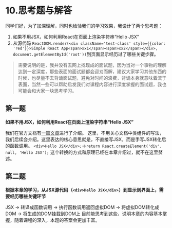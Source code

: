 # 10.思考题与解答
同学们好，为了加深理解，同时也检验我们的学习效果，我设计了两个思考题：
1. 如果不用JSX，如何利用React在页面上渲染字符串“Hello JSX”
2. 从源代码 `ReactDOM.render(<div className='test-class' style={{color: 'red'}}>Simple React App<span>xx1</span><span>xx2</span></div>, document.getElementById('root'))`到页面显示经历过了哪些关键步骤。

> 需要说明的是，我并没有去网上找现成的面试题，因为当对一个事物的理解达到一定深度，那些表面的面试题都会迎刃而解，建议大家学习其他东西的时候，也尽量不去背诵面试题，避免对时间的浪费，背诵本身就意味着流于表面，当然一些可以帮助启发我们对课程内容进行深度掌握的面试题，我也可能会和大家一块思考学习。

## 第一题
**如果不用JSX，如何利用React在页面上渲染字符串“Hello JSX”**

我们在官方文档有[一篇文章](https://reactjs.org/docs/react-without-jsx.html)进行了介绍。
这里，不用关心文档中类组件的写法，我们后续会介绍。这里表达的核心意思就是，不直接写JSX，而是手写JSX转化后的函数调用。
`<div>Hello JSX</div>;`->`return React.createElement('div', null, 'Hello JSX');` 这个转换的方式和原理已经在本章介绍过，就不在这里赘述。

## 第二题
**根据本章的学习，从JSX源代码（`<div>Hello JSX</div>`）到显示到界面上，需要经历哪些关键环节**

JSX -> 转译成函数调用 -> 执行函数调用返回虚拟DOM -> 将虚拟DOM转化成DOM -> 将生成的DOM挂载到DOM上
目前能思考到这些，说明本章的内容基本掌握，随着课程的深入，本题的答案会更加丰富。